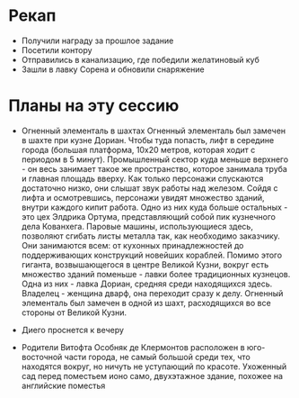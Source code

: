 # Рекап

* Получили награду за прошлое задание 
* Посетили контору
* Отправились в канализацию, где победили желатиновый куб
* Зашли в лавку Сорена и обновили снаряжение

# Планы на эту сессию 

* Огненный элементаль в шахтах
    Огненный элементаль был замечен в шахте при кузне Дориан. Чтобы туда попасть, лифт в середине города (большая платформа, 10х20 метров, которая ходит с периодом в 5 минут). Промышленный сектор куда меньше верхнего - он весь занимает такое же пространство, которое занимала труба и главная площадь вверху. Как только персонажи спускаются достаточно низко, они слышат звук работы над железом. Сойдя с лифта и осмотревшись, персонажи увидят множество зданий, внутри каждого кипит работа. Одно из них куда больше остальных - это цех Элдрика Ортума, представляющий собой пик кузнечного дела Кованхега. Паровые машины, использующиеся здесь, позволяют сгибать листы металла так, как необходимо заказчику. Они занимаются всем: от кухонных принадлежностей до поддерживающих конструкций новейших кораблей. Помимо этого гиганта, возвышающегося в центре Великой Кузни, вокруг есть множество зданий поменьше - лавки более традиционных кузнецов. Одна из них - лавка Дориан, средняя среди находящихся здесь. Владелец - женщина дварф, она переходит сразу к делу. Огненный элементаль был замечен в одной из шахт, расходящихся во все стороны от Великой Кузни.

* Диего проснется к вечеру 

* Родители Витофта 
    Особняк де Клермонтов расположен в юго-восточной части города, не самый большой среди тех, что находятся вокруг, но ничуть не уступающий по красоте. Ухоженный сад перед поместьем ионо само, двухэтажное здание, похожее на английские поместья